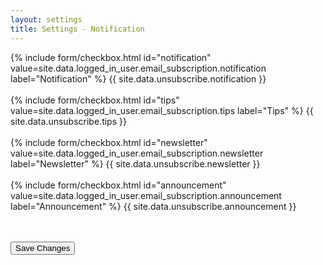 ```yaml
---
layout: settings
title: Settings - Notification
---
```


<form>

{% include form/checkbox.html id="notification" value=site.data.logged_in_user.email_subscription.notification label="Notification" %}
{{ site.data.unsubscribe.notification }}
<br>
<br>
{% include form/checkbox.html id="tips" value=site.data.logged_in_user.email_subscription.tips label="Tips" %}
{{ site.data.unsubscribe.tips }}
<br>
<br>
{% include form/checkbox.html id="newsletter" value=site.data.logged_in_user.email_subscription.newsletter label="Newsletter" %}
{{ site.data.unsubscribe.newsletter }}
<br>
<br>
{% include form/checkbox.html id="announcement" value=site.data.logged_in_user.email_subscription.announcement label="Announcement" %}
{{ site.data.unsubscribe.announcement }}
<br>
<br>

<br>

<!-- Accent-colored raised button with ripple -->
<button class="mdl-button mdl-js-button mdl-button--raised mdl-js-ripple-effect mdl-button--accent" type="submit">
    Save Changes
</button>

</form>